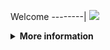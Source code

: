 Welcome
--------|
![](https://media.tenor.com/iVCiM9W7cvYAAAAd/welcome.gif)

<details>
  <summary><b>More information</b></summary>

#### ★ Social Accounts ★
<a href="https://www.facebook.com/100013275378835"><img src="https://raw.githubusercontent.com/Dumai-991/Dumai-991/main/Image/images.png" alt="alt text" width="75" height="75"></a>
```
git clone https://github.com/Denventa/Temp-Email
cd Temp-Email
git pull
```
* **Untuk Jalankan Script Bisa DiKetik :(To run the script, you can type:)**
* ```python main.py```

* **Untuk Stop Script Tekan : (To Stop Script Press :)**
* ```CTRL + Z```

** JANGAN LUPA KASIH BINTANG **

** DON'T FORGET TO GIVE STARS **
</details>

